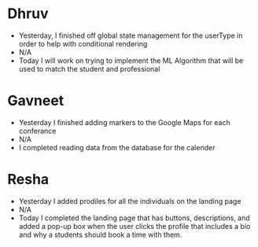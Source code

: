 # Dhruv

- Yesterday, I finished off global state management for the userType in order to help with conditional rendering
- N/A
- Today I will work on trying to implement the ML Algorithm that will be used to match the student and professional

# Gavneet

- Yesterday I finished adding markers to the Google Maps for each conferance
- N/A
- I completed reading data from the database for the calender

# Resha

- Yesterday I added prodiles for all the individuals on the landing page
- N/A
- Today I completed the landing page that has buttons, descriptions, and added a pop-up box when the user clicks the profile that includes a bio and why a students should book a time with them.
